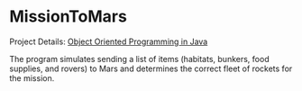 # MissionToMars

Project Details: [Object Oriented Programming in Java](https://classroom.udacity.com/courses/ud283)

The program simulates sending a list of items (habitats, bunkers, food supplies, and rovers) to Mars
and determines the correct fleet of rockets for the mission.
